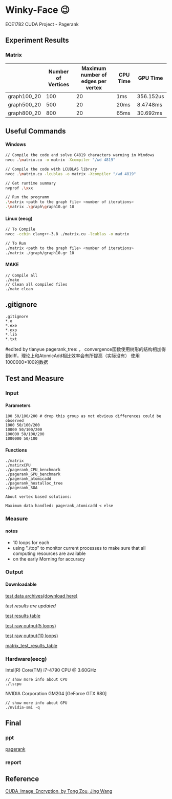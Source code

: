 # Winky-Face :wink:
ECE1782 CUDA Project - Pagerank



## Experiment Results

### Matrix

|             | Number of Vertices | Maximum number of edges per vertex | CPU Time | GPU Time  |
| ----------- | ------------------ | ---------------------------------- | -------- | --------- |
| graph100_20 | 100                | 20                                 | 1ms      | 356.152us |
| graph500_20 | 500                | 20                                 | 20ms     | 8.4748ms  |
| graph800_20 | 800                | 20                                 | 65ms     | 30.692ms  |



## Useful Commands

#### Windows

```bash
// Compile the code and solve C4819 characters warning in Windows
nvcc .\matrix.cu -o matrix -Xcompiler "/wd 4819"

// Compile the code with LCUBLAS library
nvcc .\matrix.cu -lcublas -o matrix -Xcompiler "/wd 4819"

// Get runtime summary
nvprof .\xxx

// Run the programm
.\matrix <path to the graph file> <number of iterations>
.\matrix .\graph\graph10.gr 10

```

#### Linux (eecg)
```bash
// To Compile
nvcc -ccbin clang++-3.8 ./matrix.cu -lcublas -o matrix

// To Run
./matrix <path to the graph file> <number of iterations>
./matrix ./graph/graph10.gr 10
```
#### MAKE
```
// Compile all
./make
// Clean all compiled files
./make clean
```

## .gitignore

```
.gitignore
*.o
*.exe
*.exp
*.lib
*.txt
```
#edited by tianyue
pagerank_tree: ， convergence函数使用树形的结构相加得到diff，理论上和AtomicAdd相比效率会有所提高（实际没有）
使用1000000*100的数据

## Test and Measure
### Input
#### Parameters
```
100 50/100/200 # drop this group as not obvious differences could be observed
1000 50/100/200
10000 50/100/200
100000 50/100/200
1000000 50/100
```
#### Functions
```
./matrix
./matirxCPU
./pagerank_CPU_benchmark
./pagerank_GPU_benchmark
./pagerank_atomicadd
./pagerank_hostalloc_tree
./pagerank_SOA             

About vertex based solutions:

Maximum data handled: pagerank_atomicadd < else
```
### Measure
#### notes
- 10 loops for each
- using "./top" to monitor current processes to make sure that all computing resources are available
- on the early Morning for accuracy
### Output
#### Downloadable
[test data archives(download here)](https://drive.google.com/drive/folders/1wK5NBYzm4pglYipjxyf7UYYFuBKYtxDy?usp=sharing)

*test results are updated*

[test results table](https://drive.google.com/file/d/12eNUXRoAMZVVQoU1iMkegG34BuiK5BQB/view?usp=sharing)

[test raw output(5 loops)](https://drive.google.com/open?id=1lkRBsVK3iXGaffRLih5S6GCZkLNf7u1i)

[test raw output(10 loops)](https://drive.google.com/drive/folders/1tBszowtItmUJvA8qKewTPLiHW8E-ZQVU?usp=sharing)

[matrix_test_results_table](https://docs.google.com/spreadsheets/d/1jsGo_Q_5oBVMeJ-dCmkEsnPyBsyqFZTZfi-oxXjkQ1k/edit?usp=sharing)

### Hardware(eecg)
Intel(R) Core(TM) i7-4790 CPU @ 3.60GHz
```
// show more info about CPU
./lscpu
```
NVIDIA Corporation GM204 [GeForce GTX 980]
```
// show more info about GPU
./nvidia-smi -q
```

## Final
### ppt
[pagerank](https://docs.google.com/presentation/d/1DNdbA-ElAMaXhMcv2pCWXuujh0ByWkPNHcJpvMKqrg8/edit#slide=id.g362d662672_0_25)
### report
## Reference
[CUDA_Image_Encryption, by Tong Zou, Jing Wang](https://github.com/DracoZT/CUDA_Image_Encryption)
